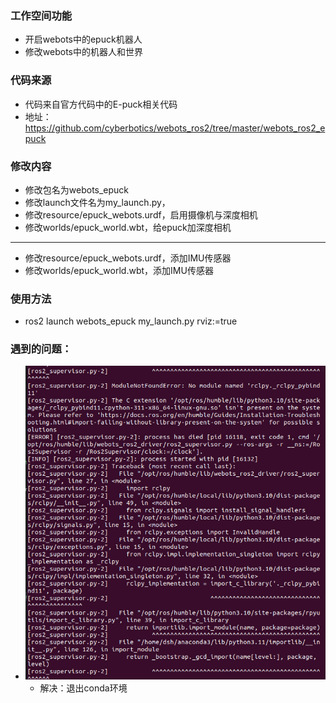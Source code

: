 ### 工作空间功能
- 开启webots中的epuck机器人
- 修改webots中的机器人和世界
### 代码来源
- 代码来自官方代码中的E-puck相关代码
- 地址：https://github.com/cyberbotics/webots_ros2/tree/master/webots_ros2_epuck


### 修改内容
- 修改包名为webots_epuck
- 修改launch文件名为my_launch.py，
- 修改resource/epuck_webots.urdf，启用摄像机与深度相机
- 修改worlds/epuck_world.wbt，给epuck加深度相机
----------------
- 修改resource/epuck_webots.urdf，添加IMU传感器
- 修改worlds/epuck_world.wbt，添加IMU传感器

### 使用方法
- ros2 launch webots_epuck my_launch.py rviz:=true


### 遇到的问题：
- ![alt text](img/image.png)
    - 解决：退出conda环境